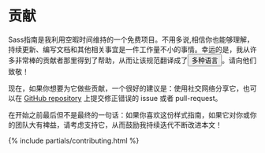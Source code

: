
# 贡献

Sass指南是我利用空暇时间维持的一个免费项目。不用多说,相信你也能够理解，持续更新、编写文档和其他相关事宜是一件工作量不小的事情。幸运的是，我从许多非常棒的贡献者那里得到了帮助，从而让该规范翻译成了<button type="button" data-modal-show="options-panel" class="link-like">多种语言</button>。请向他们致敬！

现在，如果你想要为它做些贡献，一个很好的建议是：使用社交网络分享它，也可以在 [GitHub repository](https://github.com/HugoGiraudel/sass-guidelines) 上提交修正错误的 issue 或者 pull-request。

在开始之前最后但不是最终的一句话：如果你喜欢这份样式指南，如果它对你或你的团队大有裨益，请考虑支持它，从而鼓励我持续迭代不断改进本文！

{% include partials/contributing.html %}
